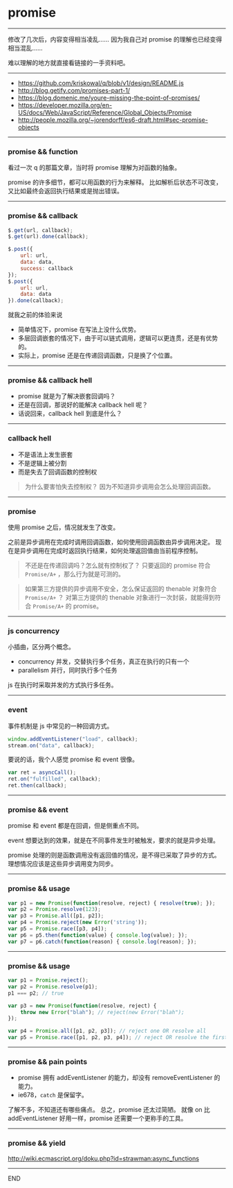 # promise

---

修改了几次后，内容变得相当凌乱……
因为我自己对 promise 的理解也已经变得相当混乱……

难以理解的地方就直接看链接的一手资料吧。

---

+ https://github.com/kriskowal/q/blob/v1/design/README.js
+ http://blog.getify.com/promises-part-1/
+ https://blog.domenic.me/youre-missing-the-point-of-promises/
+ https://developer.mozilla.org/en-US/docs/Web/JavaScript/Reference/Global_Objects/Promise
+ http://people.mozilla.org/~jorendorff/es6-draft.html#sec-promise-objects

---

### promise && function

看过一次 q 的那篇文章，当时将 promise 理解为对函数的抽象。

promise 的许多细节，都可以用函数的行为来解释。
比如解析后状态不可改变，又比如最终会返回执行结果或是抛出错误。

---

### promise && callback

```js
$.get(url, callback);
$.get(url).done(callback);

$.post({
    url: url,
    data: data,
    success: callback
});
$.post({
    url: url,
    data: data
}).done(callback);
```

就我之前的体验来说

+ 简单情况下，promise 在写法上没什么优势。
+ 多层回调嵌套的情况下，由于可以链式调用，逻辑可以更连贯，还是有优势的。
+ 实际上，promise 还是在传递回调函数，只是换了个位置。

---

### promise && callback hell

+ promise 就是为了解决嵌套回调吗？
+ 还是在回调，那说好的能解决 callback hell 呢？
+ 话说回来，callback hell 到底是什么？

---

### callback hell

+ 不是语法上发生嵌套
+ 不是逻辑上被分割
+ 而是失去了回调函数的控制权

> 为什么要害怕失去控制权？
> 因为不知道异步调用会怎么处理回调函数。

---

### promise

使用 promise 之后，情况就发生了改变。

之前是异步调用在完成时调用回调函数，如何使用回调函数由异步调用决定。
现在是异步调用在完成时返回执行结果，如何处理返回值由当前程序控制。

> 不还是在传递回调吗？怎么就有控制权了？
> 只要返回的 promise 符合 `Promise/A+` ，那么行为就是可测的。

> 如果第三方提供的异步调用不安全，怎么保证返回的 thenable 对象符合 `Promise/A+` ？
> 对第三方提供的 thenable 对象进行一次封装，就能得到符合 `Promise/A+` 的 promise。

---

### js concurrency

小插曲，区分两个概念。

+ concurrency 并发，交替执行多个任务，真正在执行的只有一个
+ parallelism 并行，同时执行多个任务

js 在执行时采取并发的方式执行多任务。

---

### event

事件机制是 js 中常见的一种回调方式。

```js
window.addEventListener("load", callback);
stream.on("data", callback);
```

要说的话，我个人感觉 promise 和 event 很像。

```js
var ret = asyncCall();
ret.on("fulfilled", callback);
ret.then(callback);
```

---


### promise && event

promise 和 event 都是在回调，但是侧重点不同。

event 想要达到的效果，就是在不同事件发生时被触发，要求的就是异步处理。

promise 处理的则是函数调用没有返回值的情况，是不得已采取了异步的方式。
理想情况应该是这些异步调用变为同步。

---

### promise && usage

```js
var p1 = new Promise(function(resolve, reject) { resolve(true); });
var p2 = Promise.resolve(123);
var p3 = Promise.all([p1, p2]);
var p4 = Promise.reject(new Error('string'));
var p5 = Promise.race([p3, p4]);
var p6 = p5.then(function(value) { console.log(value); });
var p7 = p6.catch(function(reason) { console.log(reason); });
```

---

### promise && usage

```js
var p1 = Promise.reject();
var p2 = Promise.resolve(p1);
p1 === p2; // true

var p3 = new Promise(function(resolve, reject) {
    throw new Error("blah"); // reject(new Error("blah");
});

var p4 = Promise.all([p1, p2, p3]); // reject one OR resolve all
var p5 = Promise.race([p1, p2, p3, p4]); // reject OR resolve the first
```

---

### promise && pain points

+ promise 拥有 addEventListener 的能力，却没有 removeEventListener 的能力。
+ ie678，`catch` 是保留字。

了解不多，不知道还有哪些痛点。
总之，promise 还太过简陋。
就像 on 比 addEventListener 好用一样，promise 还需要一个更称手的工具。

---

### promise && yield

http://wiki.ecmascript.org/doku.php?id=strawman:async_functions

---

END
